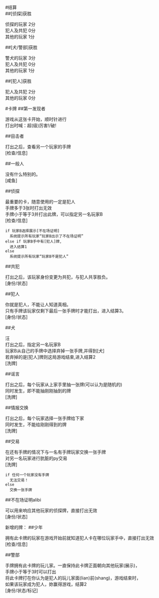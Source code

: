 #结算  
##[侦探]获胜  
>
侦探的玩家 2分  
犯人及共犯 0分  
其他的玩家 1分  
  
##[犬/警部]获胜  
>
警犬的玩家 3分  
犯人及共犯 0分  
其他的玩家 1分  

##[犯人]获胜
>
犯人及共犯 2分  
其他的玩家 0分  

#卡牌
##第一发现者
>
游戏从这张卡开始，顺时针进行  
打出时喊：超(级)厉害!/破! 

##目击者  
>
打出之后，查看另一个玩家的手牌  
[检查/信息] 

##一般人
>
没有什么特别的。  
[咸鱼]  

##侦探
>
最重要的卡，随意使用的一定是犯人  
手牌多于3张时打出无效  
手牌小于等于3并打出此牌，可以指定另一名玩家B  
[检查/信息]

    if 玩家B选择展示[不在场证明]
      系统提示所有玩家“玩家B出示了不在场证明”
    else if 玩家B手中有[犯人]牌,
      进入结算1
    else
      系统提示所有玩家“玩家B不是犯人”
##共犯
>
打出之后，该玩家身份变更为共犯，与犯人共享胜负。  
[身份/状态]

##犯人
>
你就是犯人，不能让人知道真相。  
只有手牌该玩家仅剩下最后一张手牌时才能打出，进入结算3。  
[身份/状态]  

##犬
>
汪  
打出之后，指定另一名玩家B  
玩家B从自己的手牌中选择弃掉一张手牌,并得到[犬]  
若弃掉的是[犯人]牌则这局游戏结束,进入结算2  
[洗牌]  

##谣言
>
打出之后，每个玩家从上家手里抽一张牌(可以认为是随机的)  
同时发生，即不能抽刚刚抽到的牌  
[洗牌]

##情报交换
>
打出之后，每个玩家选择一张手牌给下家  
同时发生，不能给刚刚得到的牌  
[洗牌]

##交易
>
在还有手牌的情况下与一名有手牌玩家交换一张手牌  
对另一名玩家进行肮脏的py交易  
[洗牌]  

    if 任何一个玩家没有手牌
      无法交易！
    else
      交换一张手牌
##不在场证明alibi
>
可以用来响应其他玩家的侦探牌，直接打出无效  
[身份/状态]  

新增的牌：
##少年
>
拥有此卡牌的玩家在游戏开始前就知道犯人卡在哪位玩家手中，直接打出无效  
[检查/信息]  

##警部
>
手牌拥有此卡牌的玩儿家。一直保持此卡牌正面朝向其他玩家(展示)，  
手牌小于等于3时可以打出  
将此卡牌打在你认为是犯人的玩儿家面(lian)前(shang)，游戏结束时，  
如果该玩家成为犯人，妳赢得游戏，结算2  
[身份/状态/标记]  
